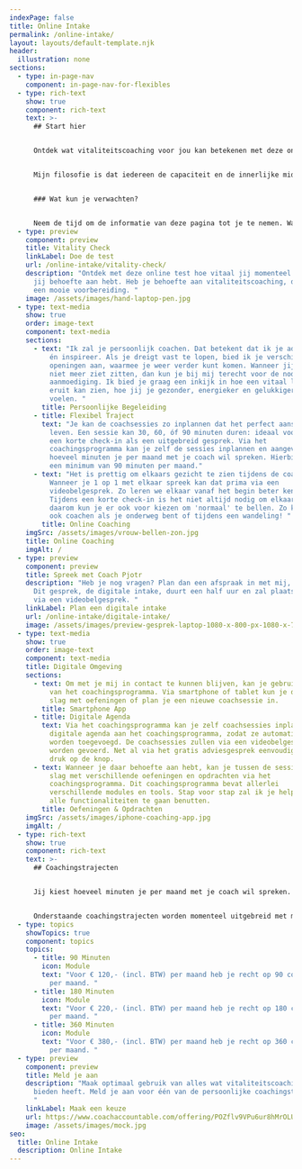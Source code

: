 ```yaml
---
indexPage: false
title: Online Intake
permalink: /online-intake/
layout: layouts/default-template.njk
header:
  illustration: none
sections:
  - type: in-page-nav
    component: in-page-nav-for-flexibles
  - type: rich-text
    show: true
    component: rich-text
    text: >-
      ## Start hier


      Ontdek wat vitaliteitscoaching voor jou kan betekenen met deze online intake. Hier vind je alle informatie die je nodig hebt. Je kan altijd terugkeren naar deze pagina. 


      Mijn filosofie is dat iedereen de capaciteit en de innerlijke middelen heeft om een energieker, gezonder en gelukkiger leven te leiden. Ik ondersteun je graag bij die zoektocht!


      ### Wat kun je verwachten?


      Neem de tijd om de informatie van deze pagina tot je te nemen. Wanneer je behoefte hebt om met mij de opties te bespreken, kan je een digitale intake inplannen. Meld je aan via deze pagina, zodra je weet óf en welk coachingstraject het best bij jou past.
  - type: preview
    component: preview
    title: Vitality Check
    linkLabel: Doe de test
    url: /online-intake/vitality-check/
    description: "Ontdek met deze online test hoe vitaal jij momenteel bent en waar
      jij behoefte aan hebt. Heb je behoefte aan vitaliteitscoaching, dan is dit
      een mooie voorbereiding. "
    image: /assets/images/hand-laptop-pen.jpg
  - type: text-media
    show: true
    order: image-text
    component: text-media
    sections:
      - text: "Ik zal je persoonlijk coachen. Dat betekent dat ik je adviseer, motiveer
          én inspireer. Als je dreigt vast te lopen, bied ik je verschillende
          openingen aan, waarmee je weer verder kunt komen. Wanneer jij het even
          niet meer ziet zitten, dan kun je bij mij terecht voor de nodige
          aanmoediging. Ik bied je graag een inkijk in hoe een vitaal leven
          eruit kan zien, hoe jij je gezonder, energieker en gelukkiger kan gaan
          voelen. "
        title: Persoonlijke Begeleiding
      - title: Flexibel Traject
        text: "Je kan de coachsessies zo inplannen dat het perfect aansluit op je drukke
          leven. Een sessie kan 30, 60, óf 90 minuten duren: ideaal voor zowel
          een korte check-in als een uitgebreid gesprek. Via het
          coachingsprogramma kan je zelf de sessies inplannen en aangeven
          hoeveel minuten je per maand met je coach wil spreken. Hierbij geldt
          een minimum van 90 minuten per maand."
      - text: "Het is prettig om elkaars gezicht te zien tijdens de coachsessies.
          Wanneer je 1 op 1 met elkaar spreek kan dat prima via een
          videobelgesprek. Zo leren we elkaar vanaf het begin beter kennen.
          Tijdens een korte check-in is het niet altijd nodig om elkaar te zijn,
          daarom kun je er ook voor kiezen om 'normaal' te bellen. Zo kan ik je
          ook coachen als je onderweg bent of tijdens een wandeling! "
        title: Online Coaching
    imgSrc: /assets/images/vrouw-bellen-zon.jpg
    title: Online Coaching
    imgAlt: /
  - type: preview
    component: preview
    title: Spreek met Coach Pjotr
    description: "Heb je nog vragen? Plan dan een afspraak in met mij, Coach Pjotr.
      Dit gesprek, de digitale intake, duurt een half uur en zal plaatsvinden
      via een videobelgesprek. "
    linkLabel: Plan een digitale intake
    url: /online-intake/digitale-intake/
    image: /assets/images/preview-gesprek-laptop-1080-x-800-px-1080-x-700-px-.jpg
  - type: text-media
    show: true
    order: image-text
    component: text-media
    title: Digitale Omgeving
    sections:
      - text: Om met je mij in contact te kunnen blijven, kan je gebruikmaken van de app
          van het coachingsprogramma. Via smartphone of tablet kun je dan aan de
          slag met oefeningen of plan je een nieuwe coachsessie in.
        title: Smartphone App
      - title: Digitale Agenda
        text: Via het coachingsprogramma kan je zelf coachsessies inplannen. Koppel je
          digitale agenda aan het coachingsprogramma, zodat ze automatisch
          worden toegevoegd. De coachsessies zullen via een videobelgesprek
          worden gevoerd. Net al via het gratis adviesgesprek eenvoudig via een
          druk op de knop.
      - text: Wanneer je daar behoefte aan hebt, kan je tussen de sessies door aan de
          slag met verschillende oefeningen en opdrachten via het
          coachingsprogramma. Dit coachingsprogramma bevat allerlei
          verschillende modules en tools. Stap voor stap zal ik je helpen om
          alle functionaliteiten te gaan benutten.
        title: Oefeningen & Opdrachten
    imgSrc: /assets/images/iphone-coaching-app.jpg
    imgAlt: /
  - type: rich-text
    show: true
    component: rich-text
    text: >-
      ## Coachingstrajecten


      Jij kiest hoeveel minuten je per maand met je coach wil spreken. Per maand heb je de keuze uit 90 minuten óf meer.


      Onderstaande coachingstrajecten worden momenteel uitgebreid met meer opties. Stuur een bericht naar info@phantus.com met jouw voorkeur voor een specifiek aantal coachingsminuten per maand als die er nu nog niet tussen staat.
  - type: topics
    showTopics: true
    component: topics
    topics:
      - title: 90 Minuten
        icon: Module
        text: "Voor € 120,- (incl. BTW) per maand heb je recht op 90 coachingsminuten
          per maand. "
      - title: 180 Minuten
        icon: Module
        text: "Voor € 220,- (incl. BTW) per maand heb je recht op 180 coachingsminuten
          per maand. "
      - title: 360 Minuten
        icon: Module
        text: "Voor € 380,- (incl. BTW) per maand heb je recht op 360 coachingsminuten
          per maand. "
  - type: preview
    component: preview
    title: Meld je aan
    description: "Maak optimaal gebruik van alles wat vitaliteitscoaching je te
      bieden heeft. Meld je aan voor één van de persoonlijke coachingstrajecten.
      "
    linkLabel: Maak een keuze
    url: https://www.coachaccountable.com/offering/POZflv9VPu6ur8hMrOLUIVmnVZLwMZj
    image: /assets/images/mock.jpg
seo:
  title: Online Intake
  description: Online Intake
---
```

